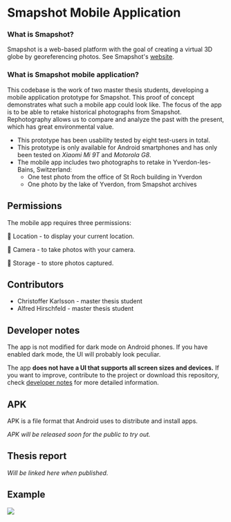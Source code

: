 # Smapshot Mobile Application

### What is Smapshot?
Smapshot is a web-based platform with the goal of creating a virtual 3D globe by georeferencing photos. See Smapshot's [website](https://smapshot.heig-vd.ch/).

### What is Smapshot mobile application?
This codebase is the work of two master thesis students, developing a mobile application prototype for Smapshot. This proof of concept demonstrates what such a mobile app could look like. The focus of the app is to be able to retake historical photographs from Smapshot. Rephotography allows us to compare and analyze the past with the present, which has great environmental value.

* This prototype has been usability tested by eight test-users in total.
* This prototype is only available for Android smartphones and has only been tested on *Xiaomi Mi 9T* and *Motorola G8*. 
* The mobile app includes two photographs to retake in Yverdon-les-Bains, Switzerland:
    * One test photo from the office of St Roch building in Yverdon
    * One photo by the lake of Yverdon, from Smapshot archives

## Permissions
The mobile app requires three permissions:

📍 Location - to display your current location.

📸 Camera - to take photos with your camera.

💾 Storage - to store photos captured.

## Contributors
* Christoffer Karlsson - master thesis student
* Alfred Hirschfeld - master thesis student

## Developer notes
The app is not modified for dark mode on Android phones. If you have enabled dark mode, the UI will probably look peculiar.

The app **does not have a UI that supports all screen sizes and devices.** If you want to improve, contribute to the project or download this repository, check [developer notes](https://github.com/Christoffer9612/smapshot-application/blob/master/developer_notes.md) for more detailed information.

## APK
APK is a file format that Android uses to distribute and install apps.

*APK will be released soon for the public to try out.* 

## Thesis report
*Will be linked here when published.* 

## Example
![](https://github.com/Christoffer9612/smapshot-application/blob/master/transparency_demo.gif)
